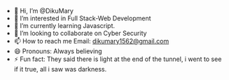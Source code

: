 - 👋 Hi, I’m @DikuMary
- 👀 I’m interested in Full Stack-Web Development
- 🌱 I’m currently learning Javascript.
- 💞️ I’m looking to collaborate on Cyber Security
- 📫 How to reach me Email: dikumary1562@gmail.com
- 😄 Pronouns: Always believing
- ⚡ Fun fact: They said there is light at the end of the tunnel, i went to see if it true, all i saw was darkness.

<!---
DikuMary/DikuMary is a ✨ special ✨ repository because its `README.md` (this file) appears on your GitHub profile.
You can click the Preview link to take a look at your changes.
--->
